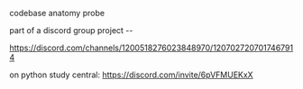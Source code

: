 codebase anatomy probe

part of a discord group project -- 

https://discord.com/channels/1200518276023848970/1207027207017467914

on python study central: https://discord.com/invite/6pVFMUEKxX